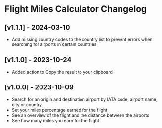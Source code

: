 # Flight Miles Calculator Changelog

## [v1.1.1] - 2024-03-10

- Add missing country codes to the country list to prevent errors when searching for airports in certain countries

## [v1.1.0] - 2023-10-24

- Added action to Copy the result to your clipboard

## [v1.0.0] - 2023-10-09

- Search for an origin and destination airport by IATA code, airport name, city or country
- Set your miles percentage earned for the flight
- See an overview of the flight and the distance between the airports
- See how many miles you earn for the flight
